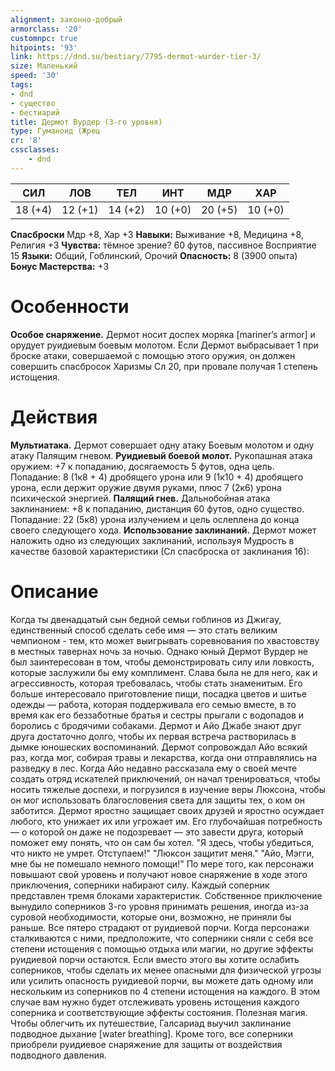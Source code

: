 ```yaml
---
alignment: законно-добрый
armorclass: '20'
customnpc: true
hitpoints: '93'
link: https://dnd.su/bestiary/7795-dermot-wurder-tier-3/
size: Маленький
speed: '30'
tags:
- dnd
- существо
- бестиарий
title: Дермот Вурдер (3-го уровня)
type: Гуманоид (Жрец
cr: '8'
cssclasses:
    - dnd
---
```



| СИЛ | ЛОВ | ТЕЛ | ИНТ | МДР | ХАР |
|---|---|---|---|---|---|
| 18 (+4) | 12 (+1) | 14 (+2) | 10 (+0) | 20 (+5) | 10 (+0) |
**Спасброски** Мдр +8, Хар +3
**Навыки:** Выживание +8, Медицина +8, Религия +3
**Чувства:** тёмное зрение? 60 футов, пассивное Восприятие 15
**Языки:** Общий, Гоблинский, Орочий
**Опасность:** 8 (3900 опыта)
**Бонус Мастерства:** +3


# Особенности
**Особое снаряжение.** Дермот носит доспех моряка [mariner’s armor] и орудует руидиевым боевым молотом. Если Дермот выбрасывает 1 при броске атаки, совершаемой с помощью этого оружия, он должен совершить спасбросок Харизмы Сл 20, при провале получая 1 степень истощения.


# Действия
**Мультиатака.** Дермот совершает одну атаку Боевым молотом и одну атаку Палящим гневом.
**Руидиевый боевой молот.** Рукопашная атака оружием: +7 к попаданию, досягаемость 5 футов, одна цель. Попадание: 8 (1к8 + 4) дробящего урона или 9 (1к10 + 4) дробящего урона, если держит оружие двумя руками, плюс 7 (2к6) урона психической энергией.
**Палящий гнев.** Дальнобойная атака заклинанием: +8 к попаданию, дистанция 60 футов, одно существо. Попадание: 22 (5к8) урона излучением и цель ослеплена до конца своего следующего хода.
**Использование заклинаний.** Дермот может наложить одно из следующих заклинаний, используя Мудрость в качестве базовой характеристики (Сл спасброска от заклинания 16):


# Описание
Когда ты двенадцатый сын бедной семьи гоблинов из Джигау, единственный способ сделать себе имя — это стать великим чемпионом - тем, кто может выигрывать соревнования по хвастовству в местных тавернах ночь за ночью. Однако юный Дермот Вурдер не был заинтересован в том, чтобы демонстрировать силу или ловкость, которые заслужили бы ему комплимент. Слава была не для него, как и агрессивность, которая требовалась, чтобы стать знаменитым. Его больше интересовало приготовление пищи, посадка цветов и шитье одежды — работа, которая поддерживала его семью вместе, в то время как его беззаботные братья и сестры прыгали с водопадов и боролись с бродячими собаками. Дермот и Айо Джабе знают друг друга достаточно долго, чтобы их первая встреча растворилась в дымке юношеских воспоминаний. Дермот сопровождал Айо всякий раз, когда мог, собирая травы и лекарства, когда они отправлялись на разведку в лес. Когда Айо недавно рассказала ему о своей мечте создать отряд искателей приключений, он начал тренироваться, чтобы носить тяжелые доспехи, и погрузился в изучение веры Люксона, чтобы он мог использовать благословения света для защиты тех, о ком он заботится. Дермот яростно защищает своих друзей и яростно осуждает любого, кто унижает их или угрожает им. Его глубочайшая потребность — о которой он даже не подозревает — это завести друга, который поможет ему понять, что он сам бы хотел. "Я здесь, чтобы убедиться, что никто не умрет. Отступаем!" "Люксон защитит меня." "Айо, Мэгги, мне бы не помешало немного помощи!" По мере того, как персонажи повышают свой уровень и получают новое снаряжение в ходе этого приключения, соперники набирают силу. Каждый соперник представлен тремя блоками характеристик. Собственное приключение вынудило соперников 3-го уровня принимать решения, иногда из-за суровой необходимости, которые они, возможно, не приняли бы раньше. Все пятеро страдают от руидиевой порчи. Когда персонажи сталкиваются с ними, предположите, что соперники сняли с себя все степени истощения с помощью отдыха или магии, но другие эффекты руидиевой порчи остаются. Если вместо этого вы хотите ослабить соперников, чтобы сделать их менее опасными для физической угрозы или усилить опасность руидиевой порчи, вы можете дать одному или нескольким из соперников по 4 степени истощения на каждого. В этом случае вам нужно будет отслеживать уровень истощения каждого соперника и соответствующие эффекты состояния. Полезная магия. Чтобы облегчить их путешествие, Галсариад выучил заклинание подводное дыхание [water breathing]. Кроме того, все соперники приобрели руидиевое снаряжение для защиты от воздействия подводного давления.